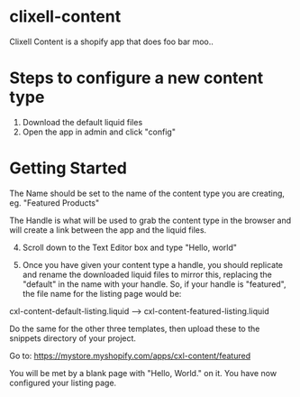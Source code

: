 # clixell-content

Clixell Content is a shopify app that does foo bar moo..

# Steps to configure a new content type

1. Download the default liquid files
2. Open the app in admin and click "config"

# Getting Started

The Name should be set to the name of the content type you are creating, eg. "Featured Products"

The Handle is what will be used to grab the content type in the browser and will create a link between the app and the liquid files.

4. Scroll down to the Text Editor box and type "Hello, world"

5. Once you have given your content type a handle, you should replicate and rename the downloaded liquid files to mirror this, replacing the "default" in the name with your handle. So, if your handle is "featured", the file name for the listing page would be:

cxl-content-default-listing.liquid --> cxl-content-featured-listing.liquid

Do the same for the other three templates, then upload these to the snippets directory of your project.

Go to: 
https://mystore.myshopify.com/apps/cxl-content/featured

You will be met by a blank page with "Hello, World." on it. You have now configured your listing page.
